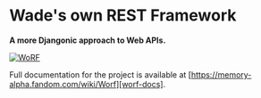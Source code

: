 Wade's own REST Framework
=========================

**A more Djangonic approach to Web APIs.**

[![WoRF](https://i.kym-cdn.com/photos/images/newsfeed/001/231/196/e18.jpg)][worf-docs]

Full documentation for the project is available at [https://memory-alpha.fandom.com/wiki/Worf][worf-docs].


[worf-docs]: https://memory-alpha.fandom.com/wiki/Worf
